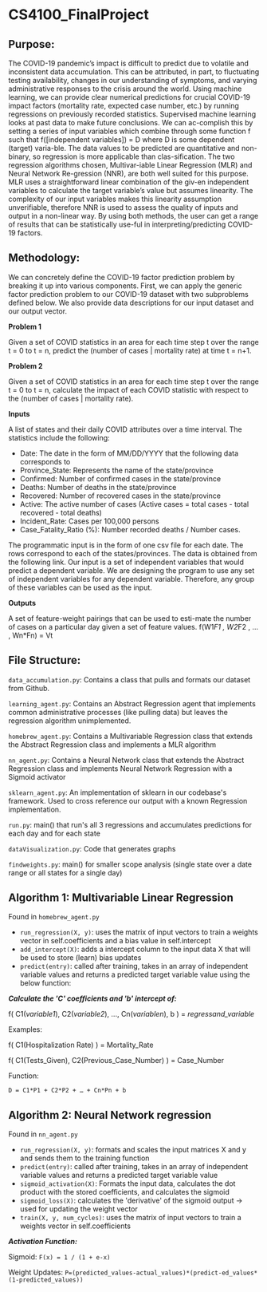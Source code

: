 # CS4100_FinalProject

## Purpose:
The COVID-19 pandemic’s impact is difficult to predict due to volatile and inconsistent data accumulation. This can be attributed, in part, to fluctuating testing availability, changes in our understanding of symptoms, and varying administrative responses to the crisis around the world. Using machine learning, we can provide clear numerical predictions for crucial COVID-19 impact factors (mortality rate, expected case number, etc.) by running regressions on previously recorded statistics. Supervised machine learning looks at past data to make future conclusions. We can ac-complish this by setting a series of input variables which combine through some function f such that f([independent variables]) = D where D is some dependent (target) varia-ble.
The data values to be predicted are quantitative and non-binary, so regression is more applicable than clas-sification. The two regression algorithms chosen, Multivar-iable Linear Regression (MLR) and Neural Network Re-gression (NNR), are both well suited for this purpose. MLR uses a straightforward linear combination of the giv-en independent variables to calculate the target variable’s value but assumes linearity. The complexity of our input variables makes this linearity assumption unverifiable, therefore NNR is used to assess the quality of inputs and output in a non-linear way. By using both methods, the user can get a range of results that can be statistically use-ful in interpreting/predicting COVID-19 factors.

## Methodology:
We can concretely define the COVID-19 factor prediction problem by breaking it up into various components. First, we can apply the generic factor prediction problem to our COVID-19 dataset with two subproblems defined below. We also provide data descriptions for our input dataset and our output vector. 

**Problem 1**

Given a set of COVID statistics in an area for each time step t over the range t = 0 to t = n, predict the (number of cases | mortality rate) at time t = n+1.

**Problem 2**

Given a set of COVID statistics in an area for each time step t over the range t = 0 to t = n, calculate the impact of each COVID statistic with respect to the (number of cases | mortality rate).

**Inputs**

A list of states and their daily COVID attributes over a time interval. The statistics include the following:
- Date: The date in the form of MM/DD/YYYY that the following data corresponds to
- Province_State: Represents the name of the state/province
- Confirmed: Number of confirmed cases in the state/province
- Deaths: Number of deaths in the state/province
- Recovered: Number of recovered cases in the state/province
- Active: The active number of cases (Active cases = total cases - total recovered - total deaths)
- Incident_Rate: Cases per 100,000 persons
- Case_Fatality_Ratio (%): Number recorded deaths / Number cases.

The programmatic input is in the form of one csv file for each date. The rows correspond to each of the states/provinces. The data is obtained from the following link. Our input is a set of independent variables that would predict a dependent variable. We are designing the program to use any set of independent variables for any dependent variable. Therefore, any group of these variables can be used as the input.

**Outputs**

A set of feature-weight pairings that can be used to esti-mate the number of cases on a particular day given a set of feature values. f(W1*F1 , W2*F2 , … , Wn*Fn) = Vt


## File Structure:
`data_accumulation.py`: Contains a class that pulls and formats our dataset from Github.

`learning_agent.py`: Contains an Abstract Regression agent that implements common administrative processes (like pulling data) but leaves the regression algorithm unimplemented.

`homebrew_agent.py`: Contains a Multivariable Regression class that extends the Abstract Regression class and implements a MLR algorithm

`nn_agent.py`: Contains a Neural Network class that extends the Abstract Regression class and implements Neural Network Regression with a Sigmoid activator

`sklearn_agent.py`: An implementation of sklearn in our codebase's framework. Used to cross reference our output with a known Regression implementation.

`run.py`: main() that run's all 3 regressions and accumulates predictions for each day and for each state

`dataVisualization.py`: Code that generates graphs

`findweights.py`: main() for smaller scope analysis (single state over a date range or all states for a single day)

## Algorithm 1: Multivariable Linear Regression
Found in `homebrew_agent.py`

- `run_regression(X, y)`: uses the matrix of input vectors to train a weights vector in self.coefficients and a bias value in self.intercept
- `add_intercept(X)`: adds a intercept column to the input data X that will be used to store (learn) bias updates
- `predict(entry)`: called after training, takes in an array of independent variable values and returns a predicted target variable value using the below function:
 
***Calculate the 'C' coefficients and 'b' intercept of:***

f( C1(*variable1*), C2(*variable2*), ..., Cn(*variablen*), b ) = *regressand_variable*

Examples:

f( C1(Hospitalization Rate) ) = Mortality_Rate

f( C1(Tests_Given), C2(Previous_Case_Number) ) = Case_Number

Function:

`D = C1*P1 + C2*P2 + … + Cn*Pn + b`



## Algorithm 2: Neural Network regression
Found in `nn_agent.py`

- `run_regression(X, y)`: formats and scales the input matrices X and y and sends them to the training function
- `predict(entry)`: called after training, takes in an array of independent variable values and returns a predicted target variable value
- `sigmoid_activation(X)`: Formats the input data, calculates the dot product with the stored coefficients, and calculates the sigmoid
- `sigmoid_loss(X)`: calculates the 'derivative' of the sigmoid output -> used for updating the weight vector
- `train(X, y, num_cycles)`: uses the matrix of input vectors to train a weights vector in self.coefficients

***Activation Function:***

Sigmoid: `F(x) = 1 / (1 + e-x)`

Weight Updates: `P=(predicted_values-actual_values)*(predict-ed_values*(1-predicted_values))`
